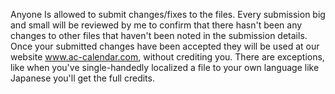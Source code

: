 Anyone Is allowed to submit changes/fixes to the files.
Every submission big and small will be reviewed by me to confirm that there hasn't been any changes to other files that haven't been noted in the submission details.
Once your submitted changes have been accepted they will be used at our website www.ac-calendar.com, without crediting you.
There are exceptions, like when you've single-handedly localized a file to your own language like Japanese you'll get the full credits.
